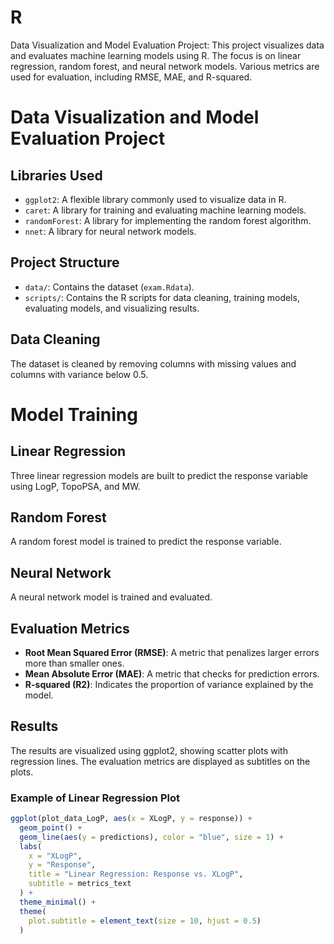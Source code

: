 # R
Data Visualization and Model Evaluation Project: This project visualizes data and evaluates machine learning models using R. The focus is on linear regression, random forest, and neural network models. Various metrics are used for evaluation, including RMSE, MAE, and R-squared.

# Data Visualization and Model Evaluation Project

## Libraries Used
- `ggplot2`: A flexible library commonly used to visualize data in R.
- `caret`: A library for training and evaluating machine learning models.
- `randomForest`: A library for implementing the random forest algorithm.
- `nnet`: A library for neural network models.

## Project Structure
- `data/`: Contains the dataset (`exam.Rdata`).
- `scripts/`: Contains the R scripts for data cleaning, training models, evaluating models, and visualizing results.

## Data Cleaning
The dataset is cleaned by removing columns with missing values and columns with variance below 0.5.

# Model Training

## Linear Regression
Three linear regression models are built to predict the response variable using LogP, TopoPSA, and MW.

## Random Forest
A random forest model is trained to predict the response variable.

## Neural Network
A neural network model is trained and evaluated.

## Evaluation Metrics
- **Root Mean Squared Error (RMSE)**: A metric that penalizes larger errors more than smaller ones.
- **Mean Absolute Error (MAE)**: A metric that checks for prediction errors.
- **R-squared (R2)**: Indicates the proportion of variance explained by the model.

## Results
The results are visualized using ggplot2, showing scatter plots with regression lines. The evaluation metrics are displayed as subtitles on the plots.

### Example of Linear Regression Plot
```r
ggplot(plot_data_LogP, aes(x = XLogP, y = response)) +
  geom_point() +
  geom_line(aes(y = predictions), color = "blue", size = 1) +
  labs(
    x = "XLogP",
    y = "Response",
    title = "Linear Regression: Response vs. XLogP",
    subtitle = metrics_text
  ) +
  theme_minimal() +
  theme(
    plot.subtitle = element_text(size = 10, hjust = 0.5)
  )
